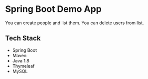 # Spring Boot Demo App
You can create people and list them. You can delete users from list.
## Tech Stack
* Spring Boot
* Maven
* Java 1.8
* Thymeleaf
* MySQL
